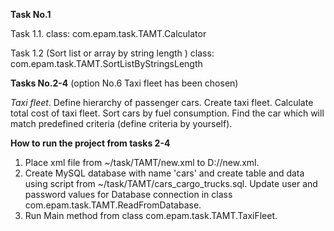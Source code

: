 **Task No.1**

Task 1.1. class: com.epam.task.TAMT.Calculator

Task 1.2 (Sort list or array by string length ) class: com.epam.task.TAMT.SortListByStringsLength


**Tasks No.2-4**
(option No.6 Taxi fleet has been chosen)

*Taxi fleet*. Define hierarchy of passenger cars. Create taxi fleet. Calculate total cost of taxi fleet. Sort cars by fuel consumption. Find the car which will match predefined criteria (define criteria by yourself).

**How to run the project from tasks 2-4**
1. Place xml file from ~/task/TAMT/new.xml to D://new.xml.
2. Create MySQL database with name 'cars' and create table and data using script from ~/task/TAMT/cars_cargo_trucks.sql. Update user and password values for Database connection in class com.epam.task.TAMT.ReadFromDatabase.
3. Run Main method from class com.epam.task.TAMT.TaxiFleet.